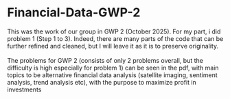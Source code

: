 # Financial-Data-GWP-2

This was the work of our group in GWP 2 (October 2025). For my part, i did problem 1 (Step 1 to 3). Indeed, there are many parts of the code that can be further refined and cleaned, but I will leave it as it is to preserve originality. 
<br>
<br>
The problems for GWP 2 (consists of only 2 problems overall, but the difficulty is high especially for problem 1) can be seen in the pdf, with main topics to be alternative financial data analysis (satellite imaging, sentiment analysis, trend analysis etc), with the purpose to maximize profit in investments
